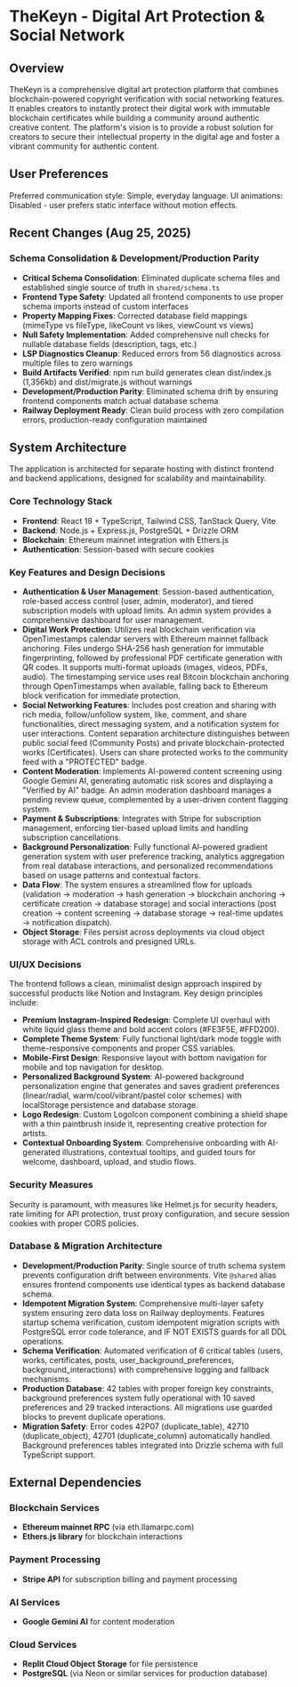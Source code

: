 # TheKeyn - Digital Art Protection & Social Network

## Overview
TheKeyn is a comprehensive digital art protection platform that combines blockchain-powered copyright verification with social networking features. It enables creators to instantly protect their digital work with immutable blockchain certificates while building a community around authentic creative content. The platform's vision is to provide a robust solution for creators to secure their intellectual property in the digital age and foster a vibrant community for authentic content.

## User Preferences
Preferred communication style: Simple, everyday language.
UI animations: Disabled - user prefers static interface without motion effects.

## Recent Changes (Aug 25, 2025)
### Schema Consolidation & Development/Production Parity
- **Critical Schema Consolidation**: Eliminated duplicate schema files and established single source of truth in `shared/schema.ts`
- **Frontend Type Safety**: Updated all frontend components to use proper schema imports instead of custom interfaces 
- **Property Mapping Fixes**: Corrected database field mappings (mimeType vs fileType, likeCount vs likes, viewCount vs views)
- **Null Safety Implementation**: Added comprehensive null checks for nullable database fields (description, tags, etc.)
- **LSP Diagnostics Cleanup**: Reduced errors from 56 diagnostics across multiple files to zero warnings
- **Build Artifacts Verified**: npm run build generates clean dist/index.js (1,356kb) and dist/migrate.js without warnings
- **Development/Production Parity**: Eliminated schema drift by ensuring frontend components match actual database schema
- **Railway Deployment Ready**: Clean build process with zero compilation errors, production-ready configuration maintained

## System Architecture
The application is architected for separate hosting with distinct frontend and backend applications, designed for scalability and maintainability.

### Core Technology Stack
- **Frontend**: React 18 + TypeScript, Tailwind CSS, TanStack Query, Vite
- **Backend**: Node.js + Express.js, PostgreSQL + Drizzle ORM
- **Blockchain**: Ethereum mainnet integration with Ethers.js
- **Authentication**: Session-based with secure cookies

### Key Features and Design Decisions
- **Authentication & User Management**: Session-based authentication, role-based access control (user, admin, moderator), and tiered subscription models with upload limits. An admin system provides a comprehensive dashboard for user management.
- **Digital Work Protection**: Utilizes real blockchain verification via OpenTimestamps calendar servers with Ethereum mainnet fallback anchoring. Files undergo SHA-256 hash generation for immutable fingerprinting, followed by professional PDF certificate generation with QR codes. It supports multi-format uploads (images, videos, PDFs, audio). The timestamping service uses real Bitcoin blockchain anchoring through OpenTimestamps when available, falling back to Ethereum block verification for immediate protection.
- **Social Networking Features**: Includes post creation and sharing with rich media, follow/unfollow system, like, comment, and share functionalities, direct messaging system, and a notification system for user interactions. Content separation architecture distinguishes between public social feed (Community Posts) and private blockchain-protected works (Certificates). Users can share protected works to the community feed with a "PROTECTED" badge.
- **Content Moderation**: Implements AI-powered content screening using Google Gemini AI, generating automatic risk scores and displaying a "Verified by AI" badge. An admin moderation dashboard manages a pending review queue, complemented by a user-driven content flagging system.
- **Payment & Subscriptions**: Integrates with Stripe for subscription management, enforcing tier-based upload limits and handling subscription cancellations.
- **Background Personalization**: Fully functional AI-powered gradient generation system with user preference tracking, analytics aggregation from real database interactions, and personalized recommendations based on usage patterns and contextual factors.
- **Data Flow**: The system ensures a streamlined flow for uploads (validation → moderation → hash generation → blockchain anchoring → certificate creation → database storage) and social interactions (post creation → content screening → database storage → real-time updates → notification dispatch).
- **Object Storage**: Files persist across deployments via cloud object storage with ACL controls and presigned URLs.

### UI/UX Decisions
The frontend follows a clean, minimalist design approach inspired by successful products like Notion and Instagram. Key design principles include:
- **Premium Instagram-Inspired Redesign**: Complete UI overhaul with white liquid glass theme and bold accent colors (#FE3F5E, #FFD200).
- **Complete Theme System**: Fully functional light/dark mode toggle with theme-responsive components and proper CSS variables.
- **Mobile-First Design**: Responsive layout with bottom navigation for mobile and top navigation for desktop.
- **Personalized Background System**: AI-powered background personalization engine that generates and saves gradient preferences (linear/radial, warm/cool/vibrant/pastel color schemes) with localStorage persistence and database storage.
- **Logo Redesign**: Custom LogoIcon component combining a shield shape with a thin paintbrush inside it, representing creative protection for artists.
- **Contextual Onboarding System**: Comprehensive onboarding with AI-generated illustrations, contextual tooltips, and guided tours for welcome, dashboard, upload, and studio flows.

### Security Measures
Security is paramount, with measures like Helmet.js for security headers, rate limiting for API protection, trust proxy configuration, and secure session cookies with proper CORS policies.

### Database & Migration Architecture
- **Development/Production Parity**: Single source of truth schema system prevents configuration drift between environments. Vite `@shared` alias ensures frontend components use identical types as backend database schema.
- **Idempotent Migration System**: Comprehensive multi-layer safety system ensuring zero data loss on Railway deployments. Features startup schema verification, custom idempotent migration scripts with PostgreSQL error code tolerance, and IF NOT EXISTS guards for all DDL operations.
- **Schema Verification**: Automated verification of 6 critical tables (users, works, certificates, posts, user_background_preferences, background_interactions) with comprehensive logging and fallback mechanisms.
- **Production Database**: 42 tables with proper foreign key constraints, background preferences system fully operational with 10 saved preferences and 29 tracked interactions. All migrations use guarded blocks to prevent duplicate operations.
- **Migration Safety**: Error codes 42P07 (duplicate_table), 42710 (duplicate_object), 42701 (duplicate_column) automatically handled. Background preferences tables integrated into Drizzle schema with full TypeScript support.

## External Dependencies

### Blockchain Services
- **Ethereum mainnet RPC** (via eth.llamarpc.com)
- **Ethers.js library** for blockchain interactions

### Payment Processing
- **Stripe API** for subscription billing and payment processing

### AI Services
- **Google Gemini AI** for content moderation

### Cloud Services
- **Replit Cloud Object Storage** for file persistence
- **PostgreSQL** (via Neon or similar services for production database)